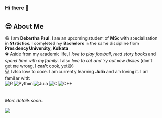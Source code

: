 ### Hi there 👋

<!--
**itsdebartha/itsdebartha** is a ✨ _special_ ✨ repository because its `README.md` (this file) appears on your GitHub profile.

Here are some ideas to get you started:

- 🔭 I’m currently working on ...
- 🌱 I’m currently learning ...
- 👯 I’m looking to collaborate on ...
- 🤔 I’m looking for help with ...
- 💬 Ask me about ...
- 📫 How to reach me: ...
- 😄 Pronouns: ...
- ⚡ Fun fact: ...
-->
#
## :sunglasses: About Me
:smiley:  I am **Debartha Paul**. I am an upcoming student of **MSc** with specialization in **Statistics**. I completed my **Bachelors** in the same discipline from **Presidency University, Kolkata**<br>
:soccer:  Aside from my academic life, I *love to play football*, *read story books* and *spend time with my family*. I also *love to eat and try out new dishes* (don't get me wrong, I **can't** cook, yet:sweat_smile:).<br>
:computer:  I also love to code. I am currently learning **Julia** and am loving it. I am familiar with:<br>
![R](https://img.shields.io/badge/R-276ba3?style=for-the-badge&logo=r&logoColor=white)
![Python](https://img.shields.io/badge/Python-dbd24f?style=for-the-badge&logo=python&logoColor=white)
![Julia](https://img.shields.io/badge/Julia-6f3da1?style=for-the-badge&logo=julia&logoColor=white)
![C](https://img.shields.io/badge/C-5a93bf?style=for-the-badge&logo=c&logoColor=white)
![C++](https://img.shields.io/badge/C++-87b3d4?style=for-the-badge&logo=c++&logoColor=white)
#
*More details soon...*<br><br>
![](https://komarev.com/ghpvc/?username=itsdebartha&label=VIEWS)
